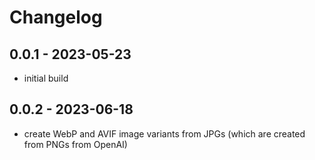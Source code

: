 # Changelog


## 0.0.1 - 2023-05-23
- initial build


## 0.0.2 - 2023-06-18
- create WebP and AVIF image variants from JPGs (which are created from PNGs from OpenAI)
